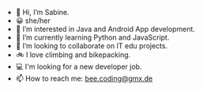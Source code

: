 - 👋 Hi, I’m Sabine.
- 😀 she/her
- 👀 I’m interested in Java and Android App development.
- 🌱 I’m currently learning Python and JavaScript.
- 👭 I’m looking to collaborate on IT edu projects.
- 🚲 I love climbing and bikepacking.
- 💻 I'm looking for a new developer job.
- 📫 How to reach me: bee.coding@gmx.de
